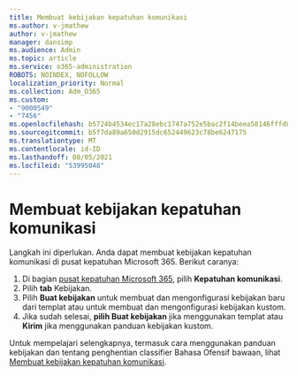 ```yaml
---
title: Membuat kebijakan kepatuhan komunikasi
ms.author: v-jmathew
author: v-jmathew
manager: dansimp
ms.audience: Admin
ms.topic: article
ms.service: o365-administration
ROBOTS: NOINDEX, NOFOLLOW
localization_priority: Normal
ms.collection: Adm_O365
ms.custom:
- "9000549"
- "7456"
ms.openlocfilehash: b5724b4534ec17a28ebc1747a752e5bac2f14beea58146fffd8f35fad1e07edc
ms.sourcegitcommit: b5f7da89a650d2915dc652449623c78be6247175
ms.translationtype: MT
ms.contentlocale: id-ID
ms.lasthandoff: 08/05/2021
ms.locfileid: "53995048"
---
```

# <a name="create-a-communication-compliance-policy"></a>Membuat kebijakan kepatuhan komunikasi

Langkah ini diperlukan. Anda dapat membuat kebijakan kepatuhan komunikasi di pusat kepatuhan Microsoft 365. Berikut caranya:

1. Di bagian [pusat kepatuhan Microsoft 365](https://go.microsoft.com/fwlink/?linkid=2130502), pilih **Kepatuhan komunikasi**.
2. Pilih **tab** Kebijakan.
3. Pilih **Buat kebijakan** untuk membuat dan mengonfigurasi kebijakan baru dari templat atau untuk membuat dan mengonfigurasi kebijakan kustom.
4. Jika sudah selesai, **pilih Buat kebijakan** jika menggunakan templat atau **Kirim** jika menggunakan panduan kebijakan kustom.

Untuk mempelajari selengkapnya, termasuk cara menggunakan panduan kebijakan dan tentang penghentian classifier Bahasa Ofensif bawaan, lihat [Membuat kebijakan kepatuhan komunikasi](https://go.microsoft.com/fwlink/?linkid=2129079).
